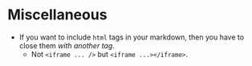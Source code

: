 # Miscellaneous

- If you want to include `html` tags in your markdown, then you have to close them *with another tag*.
	- Not `<iframe ... />` but `<iframe ...></iframe>`. 
